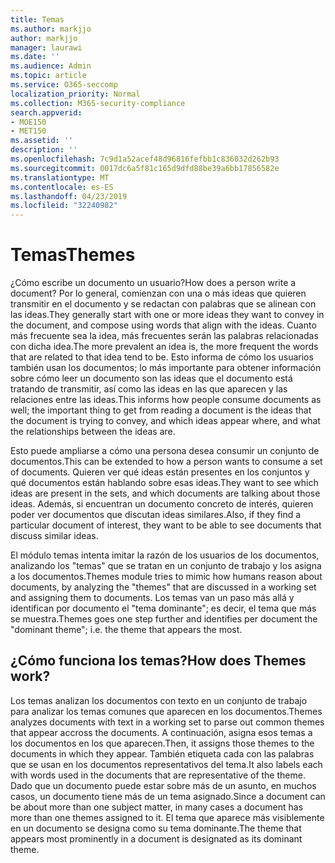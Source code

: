 ```yaml
---
title: Temas
ms.author: markjjo
author: markjjo
manager: laurawi
ms.date: ''
ms.audience: Admin
ms.topic: article
ms.service: O365-seccomp
localization_priority: Normal
ms.collection: M365-security-compliance
search.appverid:
- MOE150
- MET150
ms.assetid: ''
description: ''
ms.openlocfilehash: 7c9d1a52acef48d96816fefbb1c836032d262b93
ms.sourcegitcommit: 0017dc6a5f81c165d9dfd88be39a6bb17856582e
ms.translationtype: MT
ms.contentlocale: es-ES
ms.lasthandoff: 04/23/2019
ms.locfileid: "32240982"
---
```

# <a name="themes"></a><span data-ttu-id="74a0b-102">Temas</span><span class="sxs-lookup"><span data-stu-id="74a0b-102">Themes</span></span>
<span data-ttu-id="74a0b-103">¿Cómo escribe un documento un usuario?</span><span class="sxs-lookup"><span data-stu-id="74a0b-103">How does a person write a document?</span></span> <span data-ttu-id="74a0b-104">Por lo general, comienzan con una o más ideas que quieren transmitir en el documento y se redactan con palabras que se alinean con las ideas.</span><span class="sxs-lookup"><span data-stu-id="74a0b-104">They generally start with one or more ideas they want to convey in the document, and compose using words that align with the ideas.</span></span> <span data-ttu-id="74a0b-105">Cuanto más frecuente sea la idea, más frecuentes serán las palabras relacionadas con dicha idea.</span><span class="sxs-lookup"><span data-stu-id="74a0b-105">The more prevalent an idea is, the more frequent the words that are related to that idea tend to be.</span></span> <span data-ttu-id="74a0b-106">Esto informa de cómo los usuarios también usan los documentos; lo más importante para obtener información sobre cómo leer un documento son las ideas que el documento está tratando de transmitir, así como las ideas en las que aparecen y las relaciones entre las ideas.</span><span class="sxs-lookup"><span data-stu-id="74a0b-106">This informs how people consume documents as well; the important thing to get from reading a document is the ideas that the document is trying to convey, and which ideas appear where, and what the relationships between the ideas are.</span></span>

<span data-ttu-id="74a0b-107">Esto puede ampliarse a cómo una persona desea consumir un conjunto de documentos.</span><span class="sxs-lookup"><span data-stu-id="74a0b-107">This can be extended to how a person wants to consume a set of documents.</span></span> <span data-ttu-id="74a0b-108">Quieren ver qué ideas están presentes en los conjuntos y qué documentos están hablando sobre esas ideas.</span><span class="sxs-lookup"><span data-stu-id="74a0b-108">They want to see which ideas are present in the sets, and which documents are talking about those ideas.</span></span> <span data-ttu-id="74a0b-109">Además, si encuentran un documento concreto de interés, quieren poder ver documentos que discutan ideas similares.</span><span class="sxs-lookup"><span data-stu-id="74a0b-109">Also, if they find a particular document of interest, they want to be able to see documents that discuss similar ideas.</span></span>

<span data-ttu-id="74a0b-110">El módulo temas intenta imitar la razón de los usuarios de los documentos, analizando los "temas" que se tratan en un conjunto de trabajo y los asigna a los documentos.</span><span class="sxs-lookup"><span data-stu-id="74a0b-110">Themes module tries to mimic how humans reason about documents, by analyzing the "themes" that are discussed in a working set and assigning them to documents.</span></span> <span data-ttu-id="74a0b-111">Los temas van un paso más allá y identifican por documento el "tema dominante"; es decir, el tema que más se muestra.</span><span class="sxs-lookup"><span data-stu-id="74a0b-111">Themes goes one step further and identifies per document the "dominant theme"; i.e. the theme that appears the most.</span></span>

## <a name="how-does-themes-work"></a><span data-ttu-id="74a0b-112">¿Cómo funciona los temas?</span><span class="sxs-lookup"><span data-stu-id="74a0b-112">How does Themes work?</span></span>
<span data-ttu-id="74a0b-113">Los temas analizan los documentos con texto en un conjunto de trabajo para analizar los temas comunes que aparecen en los documentos.</span><span class="sxs-lookup"><span data-stu-id="74a0b-113">Themes analyzes documents with text in a working set to parse out common themes that appear accross the documents.</span></span> <span data-ttu-id="74a0b-114">A continuación, asigna esos temas a los documentos en los que aparecen.</span><span class="sxs-lookup"><span data-stu-id="74a0b-114">Then, it assigns those themes to the documents in which they appear.</span></span> <span data-ttu-id="74a0b-115">También etiqueta cada con las palabras que se usan en los documentos representativos del tema.</span><span class="sxs-lookup"><span data-stu-id="74a0b-115">It also labels each with words used in the documents that are representative of the theme.</span></span> <span data-ttu-id="74a0b-116">Dado que un documento puede estar sobre más de un asunto, en muchos casos, un documento tiene más de un tema asignado.</span><span class="sxs-lookup"><span data-stu-id="74a0b-116">Since a document can be about more than one subject matter, in many cases a document has more than one themes assigned to it.</span></span> <span data-ttu-id="74a0b-117">El tema que aparece más visiblemente en un documento se designa como su tema dominante.</span><span class="sxs-lookup"><span data-stu-id="74a0b-117">The theme that appears most prominently in a document is designated as its dominant theme.</span></span>